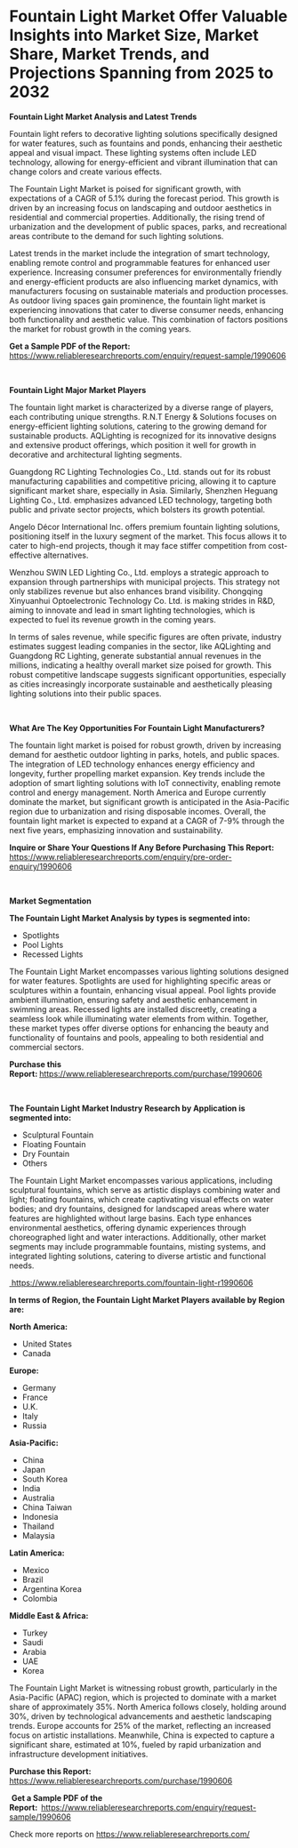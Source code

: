 <p><h1>Fountain Light Market Offer Valuable Insights into Market Size, Market Share, Market Trends, and Projections Spanning from 2025 to 2032</h1></p><p><strong>Fountain Light Market Analysis and Latest Trends</strong></p>
<p><p>Fountain light refers to decorative lighting solutions specifically designed for water features, such as fountains and ponds, enhancing their aesthetic appeal and visual impact. These lighting systems often include LED technology, allowing for energy-efficient and vibrant illumination that can change colors and create various effects.</p><p>The Fountain Light Market is poised for significant growth, with expectations of a CAGR of 5.1% during the forecast period. This growth is driven by an increasing focus on landscaping and outdoor aesthetics in residential and commercial properties. Additionally, the rising trend of urbanization and the development of public spaces, parks, and recreational areas contribute to the demand for such lighting solutions.</p><p>Latest trends in the market include the integration of smart technology, enabling remote control and programmable features for enhanced user experience. Increasing consumer preferences for environmentally friendly and energy-efficient products are also influencing market dynamics, with manufacturers focusing on sustainable materials and production processes. As outdoor living spaces gain prominence, the fountain light market is experiencing innovations that cater to diverse consumer needs, enhancing both functionality and aesthetic value. This combination of factors positions the market for robust growth in the coming years.</p></p>
<p><strong>Get a Sample PDF of the Report:&nbsp;</strong> <a href="https://www.reliableresearchreports.com/enquiry/request-sample/1990606?utm_campaign=2102&utm_medium=2&utm_source=Github&utm_content=ia&utm_term=08022025&utm_id=fountain-light">https://www.reliableresearchreports.com/enquiry/request-sample/1990606</a></p>
<p>&nbsp;</p>
<p><strong>Fountain Light Major Market Players</strong></p>
<p><p>The fountain light market is characterized by a diverse range of players, each contributing unique strengths. R.N.T Energy & Solutions focuses on energy-efficient lighting solutions, catering to the growing demand for sustainable products. AQLighting is recognized for its innovative designs and extensive product offerings, which position it well for growth in decorative and architectural lighting segments.</p><p>Guangdong RC Lighting Technologies Co., Ltd. stands out for its robust manufacturing capabilities and competitive pricing, allowing it to capture significant market share, especially in Asia. Similarly, Shenzhen Heguang Lighting Co., Ltd. emphasizes advanced LED technology, targeting both public and private sector projects, which bolsters its growth potential.</p><p>Angelo Décor International Inc. offers premium fountain lighting solutions, positioning itself in the luxury segment of the market. This focus allows it to cater to high-end projects, though it may face stiffer competition from cost-effective alternatives.</p><p>Wenzhou SWIN LED Lighting Co., Ltd. employs a strategic approach to expansion through partnerships with municipal projects. This strategy not only stabilizes revenue but also enhances brand visibility. Chongqing Xinyuanhui Optoelectronic Technology Co. Ltd. is making strides in R&D, aiming to innovate and lead in smart lighting technologies, which is expected to fuel its revenue growth in the coming years.</p><p>In terms of sales revenue, while specific figures are often private, industry estimates suggest leading companies in the sector, like AQLighting and Guangdong RC Lighting, generate substantial annual revenues in the millions, indicating a healthy overall market size poised for growth. This robust competitive landscape suggests significant opportunities, especially as cities increasingly incorporate sustainable and aesthetically pleasing lighting solutions into their public spaces.</p></p>
<p>&nbsp;</p>
<p><strong>What Are The Key Opportunities For Fountain Light Manufacturers?</strong></p>
<p><p>The fountain light market is poised for robust growth, driven by increasing demand for aesthetic outdoor lighting in parks, hotels, and public spaces. The integration of LED technology enhances energy efficiency and longevity, further propelling market expansion. Key trends include the adoption of smart lighting solutions with IoT connectivity, enabling remote control and energy management. North America and Europe currently dominate the market, but significant growth is anticipated in the Asia-Pacific region due to urbanization and rising disposable incomes. Overall, the fountain light market is expected to expand at a CAGR of 7-9% through the next five years, emphasizing innovation and sustainability.</p></p>
<p><strong>Inquire or Share Your Questions If Any Before Purchasing This Report:</strong> <a href="https://www.reliableresearchreports.com/enquiry/pre-order-enquiry/1990606?utm_campaign=2102&utm_medium=2&utm_source=Github&utm_content=ia&utm_term=08022025&utm_id=fountain-light">https://www.reliableresearchreports.com/enquiry/pre-order-enquiry/1990606</a></p>
<p>&nbsp;</p>
<p><strong>Market Segmentation</strong></p>
<p><strong>The Fountain Light Market Analysis by types is segmented into:</strong></p>
<p><ul><li>Spotlights</li><li>Pool Lights</li><li>Recessed Lights</li></ul></p>
<p><p>The Fountain Light Market encompasses various lighting solutions designed for water features. Spotlights are used for highlighting specific areas or sculptures within a fountain, enhancing visual appeal. Pool lights provide ambient illumination, ensuring safety and aesthetic enhancement in swimming areas. Recessed lights are installed discreetly, creating a seamless look while illuminating water elements from within. Together, these market types offer diverse options for enhancing the beauty and functionality of fountains and pools, appealing to both residential and commercial sectors.</p></p>
<p><strong>Purchase this Report:&nbsp;</strong><a href="https://www.reliableresearchreports.com/purchase/1990606?utm_campaign=2102&utm_medium=2&utm_source=Github&utm_content=ia&utm_term=08022025&utm_id=fountain-light">https://www.reliableresearchreports.com/purchase/1990606</a></p>
<p>&nbsp;</p>
<p><strong>The Fountain Light Market Industry Research by Application is segmented into:</strong></p>
<p><ul><li>Sculptural Fountain</li><li>Floating Fountain</li><li>Dry Fountain</li><li>Others</li></ul></p>
<p><p>The Fountain Light Market encompasses various applications, including sculptural fountains, which serve as artistic displays combining water and light; floating fountains, which create captivating visual effects on water bodies; and dry fountains, designed for landscaped areas where water features are highlighted without large basins. Each type enhances environmental aesthetics, offering dynamic experiences through choreographed light and water interactions. Additionally, other market segments may include programmable fountains, misting systems, and integrated lighting solutions, catering to diverse artistic and functional needs.</p></p>
<p><a href="https://www.reliableresearchreports.com/fountain-light-r1990606?utm_campaign=2102&utm_medium=2&utm_source=Github&utm_content=ia&utm_term=08022025&utm_id=fountain-light">&nbsp;https://www.reliableresearchreports.com/fountain-light-r1990606</a></p>
<p><strong>In terms of Region, the Fountain Light Market Players available by Region are:</strong></p>
<p>
    <p> <strong> North America: </strong>
        <ul>
            <li>United States</li>
            <li>Canada</li>
        </ul>
        </p> 
    <p> <strong> Europe: </strong>
        <ul>
            <li>Germany</li>
            <li>France</li>
            <li>U.K.</li>
            <li>Italy</li>
            <li>Russia</li>
        </ul>
        </p> 
    <p> <strong> Asia-Pacific: </strong>
        <ul>
            <li>China</li>
            <li>Japan</li>
            <li>South Korea</li>
            <li>India</li>
            <li>Australia</li>
            <li>China Taiwan</li>
            <li>Indonesia</li>
            <li>Thailand</li>
            <li>Malaysia</li>
        </ul>
        </p> 
    <p> <strong> Latin America: </strong>
        <ul>
            <li>Mexico</li>
            <li>Brazil</li>
            <li>Argentina Korea</li>
            <li>Colombia</li>
        </ul>
        </p> 
    <p> <strong> Middle East & Africa: </strong>
        <ul>
            <li>Turkey</li>
            <li>Saudi</li>
            <li>Arabia</li>
            <li>UAE</li>
            <li>Korea</li>
        </ul>
    </p>
    </p>
<p><p>The Fountain Light Market is witnessing robust growth, particularly in the Asia-Pacific (APAC) region, which is projected to dominate with a market share of approximately 35%. North America follows closely, holding around 30%, driven by technological advancements and aesthetic landscaping trends. Europe accounts for 25% of the market, reflecting an increased focus on artistic installations. Meanwhile, China is expected to capture a significant share, estimated at 10%, fueled by rapid urbanization and infrastructure development initiatives.</p></p>
<p><strong>Purchase this Report: </strong><a href="https://www.reliableresearchreports.com/purchase/1990606?utm_campaign=2102&utm_medium=2&utm_source=Github&utm_content=ia&utm_term=08022025&utm_id=fountain-light">https://www.reliableresearchreports.com/purchase/1990606</a></p>
<p>&nbsp;<strong>Get a Sample PDF of the Report:&nbsp;&nbsp;</strong><a href="https://www.reliableresearchreports.com/enquiry/request-sample/1990606?utm_campaign=2102&utm_medium=2&utm_source=Github&utm_content=ia&utm_term=08022025&utm_id=fountain-light">https://www.reliableresearchreports.com/enquiry/request-sample/1990606</a></p>
<p><strong></strong></p>
<p>Check more reports on <a href="https://www.reliableresearchreports.com/?utm_campaign=2102&utm_medium=2&utm_source=Github&utm_content=ia&utm_term=08022025&utm_id=fountain-light">https://www.reliableresearchreports.com/</a></p>